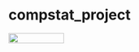 # compstat_project


</a>
<a href="https://nbviewer.jupyter.org/github/marclipfert/compstat_project/blob/master/CompStat_Project_Lipfert.ipynb"
   target="_parent">
   <img align="center" 
  src="https://raw.githubusercontent.com/jupyter/design/master/logos/Badges/nbviewer_badge.png" 
      width="109" height="20">
</a>
